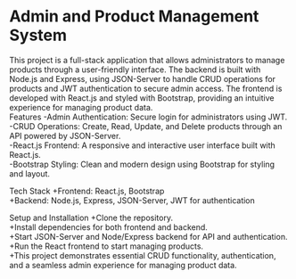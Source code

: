 <h1>Admin and Product Management System</h1>
This project is a full-stack application that allows administrators to manage products through a user-friendly interface. The backend is built with Node.js and Express, using JSON-Server to handle CRUD operations for products and JWT authentication to secure admin access. The frontend is developed with React.js and styled with Bootstrap, providing an intuitive experience for managing product data.
<br/>
Features
-Admin Authentication: Secure login for administrators using JWT.<br/>
-CRUD Operations: Create, Read, Update, and Delete products through an API powered by JSON-Server.<br/>
-React.js Frontend: A responsive and interactive user interface built with React.js.<br/>
-Bootstrap Styling: Clean and modern design using Bootstrap for styling and layout.<br/>

Tech Stack
+Frontend: React.js, Bootstrap<br/>
+Backend: Node.js, Express, JSON-Server, JWT for authentication<br/>

Setup and Installation
+Clone the repository.<br/>
+Install dependencies for both frontend and backend.<br/>
+Start JSON-Server and Node/Express backend for API and authentication.<br/>
+Run the React frontend to start managing products.<br/>
+This project demonstrates essential CRUD functionality, authentication, and a seamless admin experience for managing product data.
